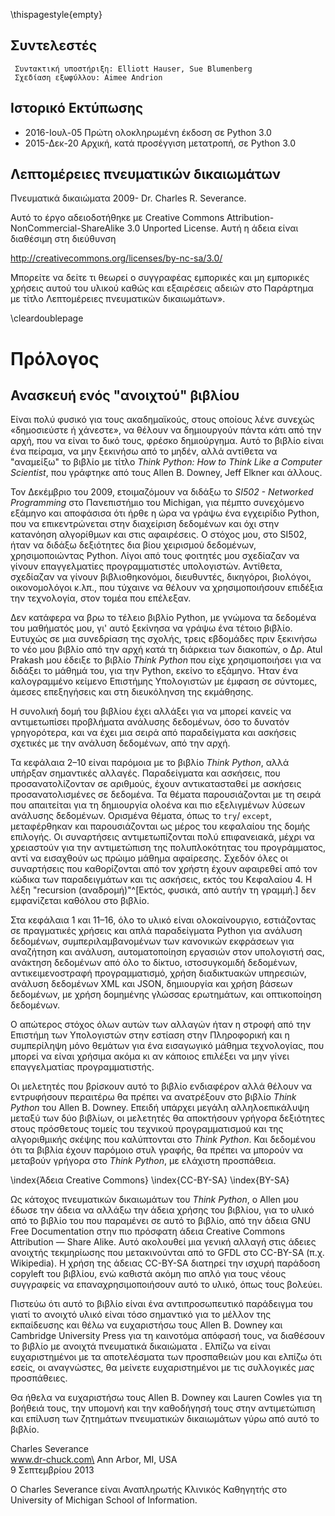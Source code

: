 \thispagestyle{empty}

Συντελεστές
-----------

     Συντακτική υποστήριξη: Elliott Hauser, Sue Blumenberg
     Σχεδίαση εξωφύλλου: Aimee Andrion

Ιστορικό Εκτύπωσης
------------------

* 2016-Ιουλ-05 Πρώτη ολοκληρωμένη έκδοση σε Python 3.0
* 2015-Δεκ-20 Αρχική, κατά προσέγγιση μετατροπή, σε Python 3.0

Λεπτομέρειες πνευματικών δικαιωμάτων
------------------------------------

Πνευματικά δικαιώματα 2009- Dr. Charles R. Severance.

Αυτό το έργο αδειοδοτήθηκε με Creative Commons
Attribution-NonCommercial-ShareAlike 3.0 Unported License.
Αυτή η άδεια είναι διαθέσιμη στη διεύθυνση

http://creativecommons.org/licenses/by-nc-sa/3.0/

Μπορείτε να δείτε τι θεωρεί ο συγγραφέας εμπορικές και μη εμπορικές χρήσεις
αυτού του υλικού καθώς και εξαιρέσεις αδειών στο Παράρτημα με τίτλο 
Λεπτομέρειες πνευματικών δικαιωμάτων».

\cleardoublepage

Πρόλογος
=======

Ανασκευή ενός "ανοιχτού" βιβλίου
--------------------------------

Είναι πολύ φυσικό για τους ακαδημαϊκούς, στους οποίους λένε συνεχώς
«δημοσιεύστε ή χάνεστε», να θέλουν να δημιουργούν πάντα κάτι από την αρχή, που να
είναι το δικό τους, φρέσκο ​​δημιούργημα. Αυτό το βιβλίο είναι ένα πείραμα,
να μην ξεκινήσω από το μηδέν, αλλά αντίθετα να "αναμείξω" το βιβλίο με τίτλο
*Think Python: How to Think Like a Computer Scientist*, που γράφτηκε από τους
Allen B. Downey, Jeff Elkner και άλλους.

Τον Δεκέμβριο του 2009, ετοιμαζόμουν να διδάξω το *SI502 - Networked Programming*
στο Πανεπιστήμιο του Michigan, για πέμπτο συνεχόμενο εξάμηνο και αποφάσισα ότι
ήρθε η ώρα να γράψω ένα εγχειρίδιο Python, που να επικεντρώνεται στην
διαχείριση δεδομένων και όχι στην κατανόηση αλγορίθμων και  στις αφαιρέσεις. Ο
στόχος μου, στο SI502, ήταν να διδάξω δεξιότητες δια βίου χειρισμού δεδομένων,
χρησιμοποιώντας Python. Λίγοι από τους φοιτητές μου σχεδίαζαν να γίνουν
επαγγελματίες προγραμματιστές υπολογιστών. Αντίθετα, σχεδίαζαν να γίνουν
βιβλιοθηκονόμοι, διευθυντές, δικηγόροι, βιολόγοι, οικονομολόγοι κ.λπ.,
που τύχαινε να θέλουν να χρησιμοποιήσουν επιδέξια την τεχνολογία, στον τομέα
που επέλεξαν.

Δεν κατάφερα να βρω το τέλειο βιβλίο Python, με γνώμονα τα δεδομένα του
μαθήματός μου, γι' αυτό ξεκίνησα να γράψω ένα τέτοιο βιβλίο. Ευτυχώς σε μια
συνεδρίαση της σχολής, τρεις εβδομάδες πριν ξεκινήσω το νέο μου βιβλίο από την
αρχή κατά τη διάρκεια των διακοπών, ο Δρ. Atul Prakash μου έδειξε το βιβλίο
*Think Python* που είχε χρησιμοποιήσει για να διδάξει το μάθημά του, για την
Python, εκείνο το εξάμηνο. Ήταν ένα καλογραμμένο κείμενο Επιστήμης Υπολογιστών
με έμφαση σε σύντομες, άμεσες επεξηγήσεις και στη διευκόληνση της εκμάθησης.

Η συνολική δομή του βιβλίου έχει αλλάξει για να μπορεί κανείς να αντιμετωπίσει
προβλήματα ανάλυσης δεδομένων, όσο το δυνατόν γρηγορότερα, και να έχει μια σειρά
από παραδείγματα και ασκήσεις σχετικές με την ανάλυση δεδομένων, από την αρχή.

Τα κεφάλαια 2–10 είναι παρόμοια με το βιβλίο *Think Python*, αλλά υπήρξαν
σημαντικές αλλαγές. Παραδείγματα και ασκήσεις, που προσανατολίζονταν σε αριθμούς,
έχουν αντικατασταθεί με ασκήσεις προσανατολισμένες σε δεδομένα. Τα θέματα
παρουσιάζονται με τη σειρά που απαιτείται για τη δημιουργία ολοένα και πιο
εξελιγμένων λύσεων ανάλυσης δεδομένων. Ορισμένα θέματα, όπως το `try`/
`except`, μεταφέρθηκαν και παρουσιάζονται ως μέρος του κεφαλαίου της δομής
επιλογής. Οι συναρτήσεις αντιμετωπίζονται πολύ επιφανειακά, μέχρι να χρειαστούν
για την αντιμετώπιση της πολυπλοκότητας του προγράμματος, αντί να εισαχθούν ως
πρώιμο μάθημα αφαίρεσης. Σχεδόν όλες οι συναρτήσεις που καθορίζονται από τον
χρήστη έχουν αφαιρεθεί από τον κώδικα των παραδειγμάτων και τις ασκήσεις,
εκτός του Κεφαλαίου 4. Η λέξη "recursion (αναδρομή)"^[Εκτός, φυσικά, από αυτήν
τη γραμμή.] δεν εμφανίζεται καθόλου στο βιβλίο.

Στα κεφάλαια 1 και 11–16, όλο το υλικό είναι ολοκαίνουργιο, εστιάζοντας σε
πραγματικές χρήσεις και απλά παραδείγματα Python για ανάλυση δεδομένων,
συμπεριλαμβανομένων των κανονικών εκφράσεων για αναζήτηση και ανάλυση,
αυτοματοποίηση εργασιών στον υπολογιστή σας, ανάκτηση δεδομένων από όλο το
δίκτυο, ιστοσυγκομιδή δεδομένων, αντικειμενοστραφή προγραμματισμό, χρήση
διαδικτυακών υπηρεσιών, ανάλυση δεδομένων XML και JSON, δημιουργία και
χρήση βάσεων δεδομένων, με χρήση δομημένης γλώσσας ερωτημάτων, και οπτικοποίηση
δεδομένων.

Ο απώτερος στόχος όλων αυτών των αλλαγών ήταν η στροφή από την Επιστήμη των
Υπολογιστών στην εστίαση στην Πληροφορική και η συμπερίληψη μόνο θεμάτων για
ένα εισαγωγικό μάθημα τεχνολογίας, που μπορεί να είναι χρήσιμα ακόμα κι αν
κάποιος επιλέξει να μην γίνει επαγγελματίας προγραμματιστής.

Οι μελετητές που βρίσκουν αυτό το βιβλίο ενδιαφέρον αλλά θέλουν να εντρυφήσουν
περαιτέρω θα πρέπει να ανατρέξουν στο βιβλίο *Think Python* του Allen B. Downey.
Επειδή υπάρχει μεγάλη αλληλοεπικάλυψη μεταξύ των δύο βιβλίων, οι μελετητές θα
αποκτήσουν γρήγορα δεξιότητες στους πρόσθετους τομείς του τεχνικού
προγραμματισμού και της αλγοριθμικής σκέψης που καλύπτονται στο *Think Python*.
Και δεδομένου ότι τα βιβλία έχουν παρόμοιο στυλ γραφής, θα πρέπει να μπορούν
να μεταβούν γρήγορα στο *Think Python*, με ελάχιστη προσπάθεια.

\index{Άδεια Creative Commons}
\index{CC-BY-SA}
\index{BY-SA}

Ως κάτοχος πνευματικών δικαιωμάτων του *Think Python*, ο Allen μου έδωσε την
άδεια να αλλάξω την άδεια χρήσης του βιβλίου, για το υλικό από το βιβλίο του
που παραμένει σε αυτό το βιβλίο, από την άδεια GNU Free Documentation στην πιο
πρόσφατη άδεια Creative Commons Attribution — Share Alike. Αυτό ακολουθεί μια
γενική αλλαγή στις άδειες ανοιχτής τεκμηρίωσης που μετακινούνται από το GFDL
στο CC-BY-SA (π.χ. Wikipedia). Η χρήση της άδειας CC-BY-SA διατηρεί την ισχυρή
παράδοση copyleft του βιβλίου, ενώ καθιστά ακόμη πιο απλό για τους νέους
συγγραφείς να επαναχρησιμοποιήσουν αυτό το υλικό, όπως τους βολεύει.

Πιστεύω ότι αυτό το βιβλίο είναι ένα αντιπροσωπευτικό παράδειγμα του γιατί το
ανοιχτό υλικό είναι τόσο σημαντικό για το μέλλον της εκπαίδευσης και θέλω να
ευχαριστήσω τους
Allen B. Downey και Cambridge University Press για τη καινοτόμα απόφασή τους,
να διαθέσουν το βιβλίο με ανοιχτά πνευματικά δικαιώματα . Ελπίζω να είναι
ευχαριστημένοι με τα αποτελέσματα των προσπαθειών μου και ελπίζω ότι εσείς, οι
αναγνώστες, θα μείνετε ευχαριστημένοι με τις συλλογικές *μας* προσπάθειες.

Θα ήθελα να ευχαριστήσω τους Allen B. Downey και Lauren Cowles για τη βοήθειά
τους, την υπομονή και την καθοδήγησή τους στην αντιμετώπιση και επίλυση των
ζητημάτων πνευματικών δικαιωμάτων γύρω από αυτό το βιβλίο.

Charles Severance\
www.dr-chuck.com\
Ann Arbor, MI, USA\
9 Σεπτεμβρίου 2013

Ο Charles Severance είναι Αναπληρωτής Κλινικός Καθηγητής στο University of
Michigan School of Information.
